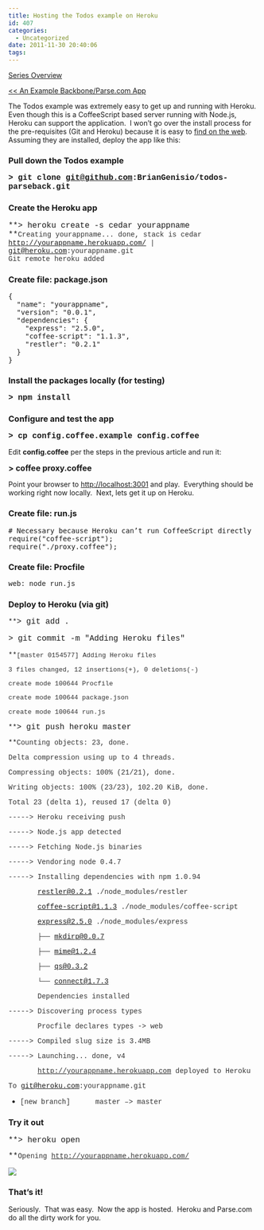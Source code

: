 ```yaml
---
title: Hosting the Todos example on Heroku
id: 407
categories:
  - Uncategorized
date: 2011-11-30 20:40:06
tags:
---
```


[Series Overview](http://houseofbilz.com/archives/2011/11/07/going-mostly-server-less-with-backbone-js/)

[&lt;&lt; An Example Backbone/Parse.com App](http://houseofbilz.com/archives/2011/11/30/an-example-backboneparse-com-app/)

The Todos example was extremely easy to get up and running with Heroku.&#160; Even though this is a CoffeeScript based server running with Node.js, Heroku can support the application.&#160; I won’t go over the install process for the pre-requisites (Git and Heroku) because it is easy to [find on the web](http://www.jamesward.com/2011/06/21/getting-started-with-node-js-on-the-cloud/).&#160; Assuming they are installed, deploy the app like this:

### Pull down the Todos example

<font size="3" face="Courier New">**&gt; git clone git@github.com:BrianGenisio/todos-parseback.git**</font>

### Create the Heroku app

<font face="Courier New"><font size="3">**&gt; heroku create -s cedar yourappname          
**</font><font color="#333333">Creating yourappname... done, stack is cedar        
</font></font><font color="#333333" face="Courier New">http://yourappname.herokuapp.com/</font><font color="#333333" face="Courier New"> | git@heroku.com:yourappname.git      
Git remote heroku added</font>

### Create file: package.json

  <pre class="brush: js; ruler: true; toolbar: false; smart-tabs: false;">{
  &quot;name&quot;: &quot;yourappname&quot;,
  &quot;version&quot;: &quot;0.0.1&quot;,
  &quot;dependencies&quot;: {
    &quot;express&quot;: &quot;2.5.0&quot;,
    &quot;coffee-script&quot;: &quot;1.1.3&quot;,
    &quot;restler&quot;: &quot;0.2.1&quot;
  }
}</pre>

### Install the packages locally (for testing)

<font size="3" face="Courier New">**&gt; npm install**</font>

### Configure and test the app

<font size="3" face="Courier New">**&gt; cp config.coffee.example config.coffee**</font>

Edit **config.coffee** per the steps in the previous article and run it:

<font size="3">**&gt; coffee proxy.coffee**</font>

Point your browser to [http://localhost:3001](http://localhost:3001) and play.&#160; Everything should be working right now locally.&#160; Next, lets get it up on Heroku.

### Create file: run.js

<pre class="brush: coffeescript; ruler: true; toolbar: false; smart-tabs: false;"># Necessary because Heroku can’t run CoffeeScript directly
require(&quot;coffee-script&quot;);
require(&quot;./proxy.coffee&quot;);</pre>

### Create file: Procfile

<font face="Courier New">web: node run.js</font>

### Deploy to Heroku (via git)

<font face="Courier New">**<font size="3">&gt; git add .

&gt; git commit -m &quot;Adding Heroku files&quot;

</font>**<font color="#333333" size="2">[master 0154577] Adding Heroku files

 3 files changed, 12 insertions(+), 0 deletions(-)

 create mode 100644 Procfile

 create mode 100644 package.json

 create mode 100644 run.js</font></font>

<font face="Courier New">**<font size="3">&gt; git push heroku master

</font>**<font color="#333333">Counting objects: 23, done.

Delta compression using up to 4 threads.

Compressing objects: 100% (21/21), done.

Writing objects: 100% (23/23), 102.20 KiB, done.

Total 23 (delta 1), reused 17 (delta 0)</font></font>

<font color="#333333" face="Courier New">-----&gt; Heroku receiving push

-----&gt; Node.js app detected

-----&gt; Fetching Node.js binaries

-----&gt; Vendoring node 0.4.7

-----&gt; Installing dependencies with npm 1.0.94

&#160;&#160;&#160;&#160;&#160;&#160; restler@0.2.1 ./node_modules/restler 

&#160;&#160;&#160;&#160;&#160;&#160; coffee-script@1.1.3 ./node_modules/coffee-script 

&#160;&#160;&#160;&#160;&#160;&#160; express@2.5.0 ./node_modules/express 

&#160;&#160;&#160;&#160;&#160;&#160; ├── mkdirp@0.0.7

&#160;&#160;&#160;&#160;&#160;&#160; ├── mime@1.2.4

&#160;&#160;&#160;&#160;&#160;&#160; ├── qs@0.3.2

&#160;&#160;&#160;&#160;&#160;&#160; └── connect@1.7.3

&#160;&#160;&#160;&#160;&#160;&#160; Dependencies installed

-----&gt; Discovering process types

&#160;&#160;&#160;&#160;&#160;&#160; Procfile declares types -&gt; web

-----&gt; Compiled slug size is 3.4MB

-----&gt; Launching... done, v4

&#160;&#160;&#160;&#160;&#160;&#160; </font>[<font color="#333333" face="Courier New">http://yourappname.herokuapp.com</font>](http://yourappname.herokuapp.com)<font color="#333333" face="Courier New"> deployed to Heroku</font>

<font color="#333333" face="Courier New">To git@heroku.com:yourappname.git

 * [new branch]&#160;&#160;&#160;&#160;&#160; master –&gt; master</font>

### Try it out

<font face="Courier New"><font size="3">**&gt; heroku open

**</font><font color="#333333">Opening </font></font>[<font color="#333333" face="Courier New">http://yourappname.herokuapp.com/</font>](http://yourappname.herokuapp.com/)

![](http://content.screencast.com/users/BrianGenisio/folders/Snagit/media/f0dd85a2-2d24-43c6-bb73-1319e835105a/2011-11-30_14-22-43.png)

### That’s it!

Seriously.&#160; That was easy.&#160; Now the app is hosted.&#160; Heroku and Parse.com do all the dirty work for you.

<font color="#333333" face="Courier New">

</font>